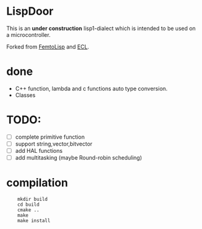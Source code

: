 # LispDoor

This is an **under construction** lisp1-dialect which is intended to be used on a microcontroller.

Forked from [FemtoLisp](https://github.com/JeffBezanson/femtolisp) and [ECL](https://gitlab.com/embeddable-common-lisp/ecl).


# done
- C++ function, lambda and c functions auto type conversion.
- Classes

# TODO:
- [ ] complete primitive function
- [ ] support string,vector,bitvector
- [ ] add HAL functions
- [ ] add multitasking (maybe Round-robin scheduling)

# compilation

```shell
    mkdir build
    cd build
    cmake ..
    make
    make install
```
